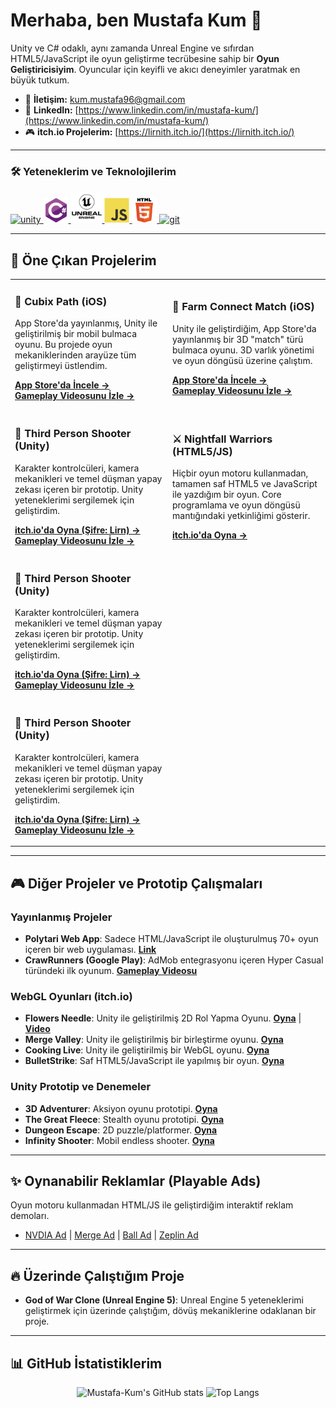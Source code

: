 # Merhaba, ben Mustafa Kum 👋

Unity ve C# odaklı, aynı zamanda Unreal Engine ve sıfırdan HTML5/JavaScript ile oyun geliştirme tecrübesine sahip bir **Oyun Geliştiricisiyim**. Oyuncular için keyifli ve akıcı deneyimler yaratmak en büyük tutkum.

- 📧 **İletişim:** kum.mustafa96@gmail.com
- 💼 **LinkedIn:** [https://www.linkedin.com/in/mustafa-kum/](https://www.linkedin.com/in/mustafa-kum/)
- 🎮 **itch.io Projelerim:** [https://lirnith.itch.io/](https://lirnith.itch.io/)

---

### 🛠️ Yeteneklerim ve Teknolojilerim

<p align="left">
  <a href="https://unity.com/" target="_blank"> 
    <img src="https://www.vectorlogo.zone/logos/unity3d/unity3d-icon.svg" alt="unity" width="40" height="40"/> 
  </a>
  <a href="https://learn.microsoft.com/en-us/dotnet/csharp/" target="_blank"> 
    <img src="https://raw.githubusercontent.com/devicons/devicon/master/icons/csharp/csharp-original.svg" alt="csharp" width="40" height="40"/> 
  </a>
  <a href="https://www.unrealengine.com/" target="_blank"> 
    <img src="https://raw.githubusercontent.com/devicons/devicon/master/icons/unrealengine/unrealengine-original-wordmark.svg" alt="unrealengine" width="50" height="50"/> 
  </a>
  <a href="https://developer.mozilla.org/en-US/docs/Web/JavaScript" target="_blank"> 
    <img src="https://raw.githubusercontent.com/devicons/devicon/master/icons/javascript/javascript-original.svg" alt="javascript" width="40" height="40"/> 
  </a>
  <a href="https://www.w3.org/html/" target="_blank"> 
    <img src="https://raw.githubusercontent.com/devicons/devicon/master/icons/html5/html5-original-wordmark.svg" alt="html5" width="40" height="40"/> 
  </a>
  <a href="https://git-scm.com/" target="_blank"> 
    <img src="https://www.vectorlogo.zone/logos/git-scm/git-scm-icon.svg" alt="git" width="40" height="40"/> 
  </a>
</p>

---

## 🚀 Öne Çıkan Projelerim

<table>
  <tr>
    <td width="50%">
      <h3>📱 Cubix Path (iOS)</h3>
      <a href="https://apps.apple.com/tr/app/cubix-path-puzzle-match/id6478001225">
      </a>
      <p>App Store'da yayınlanmış, Unity ile geliştirilmiş bir mobil bulmaca oyunu. Bu projede oyun mekaniklerinden arayüze tüm geliştirmeyi üstlendim.</p>
      <p>
        <a href="https://apps.apple.com/tr/app/cubix-path-puzzle-match/id6478001225"><strong>App Store'da İncele →</strong></a><br>
        <a href="https://youtu.be/0eXOciigD3o"><strong>Gameplay Videosunu İzle →</strong></a>
      </p>
    </td>
    <td width="50%">
      <h3>🚜 Farm Connect Match (iOS)</h3>
      <a href="https://apps.apple.com/us/app/farm-connect-match-3d-puzzle/id6503044105">
      </a>
      <p>Unity ile geliştirdiğim, App Store'da yayınlanmış bir 3D "match" türü bulmaca oyunu. 3D varlık yönetimi ve oyun döngüsü üzerine çalıştım.</p>
      <p>
        <a href="https://apps.apple.com/us/app/farm-connect-match-3d-puzzle/id6503044105"><strong>App Store'da İncele →</strong></a><br>
        <a href="https://www.youtube.com/watch?v=HaTiYeD7i1I"><strong>Gameplay Videosunu İzle →</strong></a>
      </p>
    </td>
  </tr>
  <tr>
    <td width="50%">
      <h3>🔫 Third Person Shooter (Unity)</h3>
      <a href="https://lirnith.itch.io/thirdpersonshooter">
      </a>
      <p>Karakter kontrolcüleri, kamera mekanikleri ve temel düşman yapay zekası içeren bir prototip. Unity yeteneklerimi sergilemek için geliştirdim.</p>
      <p>
        <a href="https://lirnith.itch.io/thirdpersonshooter"><strong>itch.io'da Oyna (Şifre: Lirn) →</strong></a><br>
        <a href="https://www.youtube.com/watch?v=HaTiYeD7i1I"><strong>Gameplay Videosunu İzle →</strong></a>
      </p>
    </td>
    <td width="50%">
      <h3>⚔️ Nightfall Warriors (HTML5/JS)</h3>
       <a href="https://lirnith.itch.io/html5">
      </a>
      <p>Hiçbir oyun motoru kullanmadan, tamamen saf HTML5 ve JavaScript ile yazdığım bir oyun. Core programlama ve oyun döngüsü mantığındaki yetkinliğimi gösterir.</p>
      <p>
        <a href="https://lirnith.itch.io/html5"><strong>itch.io'da Oyna →</strong></a>
      </p>
    </td>
  </tr>
  <tr>
  <td width="50%">
      <h3>🔫 Third Person Shooter (Unity)</h3>
      <a href="https://lirnith.itch.io/thirdpersonshooter">
      </a>
      <p>Karakter kontrolcüleri, kamera mekanikleri ve temel düşman yapay zekası içeren bir prototip. Unity yeteneklerimi sergilemek için geliştirdim.</p>
      <p>
        <a href="https://lirnith.itch.io/thirdpersonshooter"><strong>itch.io'da Oyna (Şifre: Lirn) →</strong></a><br>
        <a href="https://www.youtube.com/watch?v=HaTiYeD7i1I"><strong>Gameplay Videosunu İzle →</strong></a>
      </p>
    </td>
  </tr>
  <tr>
  <td width="50%">
      <h3>🔫 Third Person Shooter (Unity)</h3>
      <a href="https://lirnith.itch.io/thirdpersonshooter">
      </a>
      <p>Karakter kontrolcüleri, kamera mekanikleri ve temel düşman yapay zekası içeren bir prototip. Unity yeteneklerimi sergilemek için geliştirdim.</p>
      <p>
        <a href="https://lirnith.itch.io/thirdpersonshooter"><strong>itch.io'da Oyna (Şifre: Lirn) →</strong></a><br>
        <a href="https://www.youtube.com/watch?v=HaTiYeD7i1I"><strong>Gameplay Videosunu İzle →</strong></a>
      </p>
    </td>
  </tr>
</table>

---

## 🎮 Diğer Projeler ve Prototip Çalışmaları

### Yayınlanmış Projeler
- **Polytari Web App**: Sadece HTML/JavaScript ile oluşturulmuş 70+ oyun içeren bir web uygulaması. [**Link**](https://polytari.web.app/)
- **CrawRunners (Google Play)**: AdMob entegrasyonu içeren Hyper Casual türündeki ilk oyunum. [**Gameplay Videosu**](https://www.youtube.com/watch?v=S0lXaOML5Pw)

### WebGL Oyunları (itch.io)
- **Flowers Needle**: Unity ile geliştirilmiş 2D Rol Yapma Oyunu. [**Oyna**](https://lirnith.itch.io/flowers-needle) | [**Video**](https://www.youtube.com/watch?v=OOyf2Ugnms4)
- **Merge Valley**: Unity ile geliştirilmiş bir birleştirme oyunu. [**Oyna**](https://lirnith.itch.io/merge-valley)
- **Cooking Live**: Unity ile geliştirilmiş bir WebGL oyunu. [**Oyna**](https://lirnith.itch.io/cook)
- **BulletStrike**: Saf HTML5/JavaScript ile yapılmış bir oyun. [**Oyna**](https://lirnith.itch.io/html-5-2)

### Unity Prototip ve Denemeler
- **3D Adventurer**: Aksiyon oyunu prototipi. [**Oyna**](https://lirnith.itch.io/3d-adventurer)
- **The Great Fleece**: Stealth oyunu prototipi. [**Oyna**](https://lirnith.itch.io/the-great-fleece)
- **Dungeon Escape**: 2D puzzle/platformer. [**Oyna**](https://lirnith.itch.io/dungeon-escape)
- **Infinity Shooter**: Mobil endless shooter. [**Oyna**](https://lirnith.itch.io/infinity-shooter)

---

## ✨ Oynanabilir Reklamlar (Playable Ads)
Oyun motoru kullanmadan HTML/JS ile geliştirdiğim interaktif reklam demoları.
- [NVDIA Ad](https://lirnith.itch.io/playable-ad--test) | [Merge Ad](https://lirnith.itch.io/playable-ad) | [Ball Ad](https://lirnith.itch.io/playable-ad-baloon) | [Zeplin Ad](https://lirnith.itch.io/playable-ad-zeplin)

---

## 🔥 Üzerinde Çalıştığım Proje
- **God of War Clone (Unreal Engine 5)**: Unreal Engine 5 yeteneklerimi geliştirmek için üzerinde çalıştığım, dövüş mekaniklerine odaklanan bir proje.

---

## 📊 GitHub İstatistiklerim

<p align="center">
  <img src="https://github-readme-stats.vercel.app/api?username=Mustafa-Kum&show_icons=true&theme=dracula&rank_icon=github" alt="Mustafa-Kum's GitHub stats" />
  <img src="https://github-readme-stats.vercel.app/api/top-langs/?username=Mustafa-Kum&layout=compact&theme=dracula" alt="Top Langs" />
</p>

